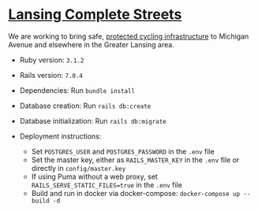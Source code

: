 # [Lansing Complete Streets](https://www.lansingcompletestreets.org/)

We are working to bring safe, [protected cycling infrastructure](http://www.protectedintersection.com/) to Michigan Avenue and elsewhere in the Greater Lansing area.

* Ruby version: `3.1.2`

* Rails version: `7.0.4`

* Dependencies: Run `bundle install`

* Database creation: Run `rails db:create`

* Database initialization: Run `rails db:migrate`

* Deployment instructions: 
  * Set `POSTGRES_USER` and `POSTGRES_PASSWORD` in the `.env` file
  * Set the master key, either as `RAILS_MASTER_KEY` in the `.env` file or directly in `config/master.key`
  * If using Puma without a web proxy, set `RAILS_SERVE_STATIC_FILES=true` in the `.env` file
  * Build and run in docker via docker-compose: `docker-compose up --build -d`
